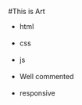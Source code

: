 #This is Art
<ul>
<li>html</li><br>
<li>css</li><br>
<li>js</li><br>
<li>Well commented</li><br>
<li>responsive</li><br>
</ul>